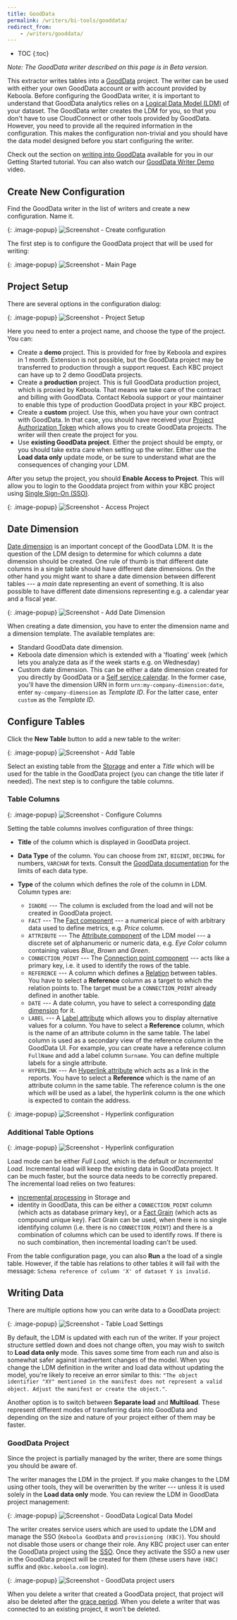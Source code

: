 ```yaml
---
title: GoodData
permalink: /writers/bi-tools/gooddata/
redirect_from:
    - /writers/gooddata/
---
```


* TOC
{:toc}

*Note: The GoodData writer described on this page is in Beta version.*

This extractor writes tables into a [GoodData](https://www.gooddata.com/) project. The writer can be used with
either your own GoodData account or with account provided by Keboola. Before configuring the GoodData writer, it
is important to understand that GoodData analytics relies on a
[Logical Data Model (LDM)](https://help.gooddata.com/display/doc/Data+Modeling+and+Logical+Data+Model) of your dataset.
The GoodData writer creates the LDM for you, so that you don't have to use CloudConnect or other tools
provided by GoodData. However, you need to provide all the required information in the configuration. This makes
the configuration non-trivial and you should have the data model designed before you start configuring
the writer.

Check out the section on [writing into GoodData](/tutorial/write/gooddata/) available for you
in our Getting Started tutorial. You can also watch our [GoodData Writer Demo](https://www.youtube.com/watch?v=h46t0_nOtyI) video.

## Create New Configuration
Find the GoodData writer in the list of writers and create a new configuration. Name it.

{: .image-popup}
![Screenshot - Create configuration](/writers/bi-tools/gooddata/ui1.png)

The first step is to configure the GoodData project that will be used for writing:

{: .image-popup}
![Screenshot - Main Page](/writers/bi-tools/gooddata/ui2.png)

## Project Setup
There are several options in the configuration dialog:

{: .image-popup}
![Screenshot - Project Setup](/writers/bi-tools/gooddata/ui3.png)

Here you need to enter a project name, and choose the type of the project. You can:

- Create a **demo** project. This is provided for free by Keboola and expires in 1 month. Extension is not
possible, but the GoodData project may be transferred to production through a support request. Each KBC
project can have up to 2 demo GoodData projects.
- Create a **production** project. This is full GoodData production project, which is proxied by Keboola.
That means we take care of the contract and billing with GoodData. Contact Keboola support or your maintainer
to enable this type of production GoodData project in your KBC project.
- Create a **custom** project. Use this, when you have your own contract with GoodData. In that case, you should
have received your [Project Authorization Token](https://help.gooddata.com/display/doc/GoodData+Token+Types#GoodDataTokenTypes-ProjectAuthorizationtokens)
which allows you to create GoodData projects. The writer will then create the project for you.
- Use **existing GoodData project**. Either the project should be empty, or you should take extra care when setting
up the writer. Either use the **Load data only** update mode, or be sure to understand what are the consequences
of changing your LDM.

After you setup the project, you should **Enable Access to Project**. This will allow you to login to the Gooddata project
from within your KBC project using [Single Sign-On (SSO)](https://help.gooddata.com/display/doc/Single+Sign-On+Overview).

{: .image-popup}
![Screenshot - Access Project](/writers/bi-tools/gooddata/access-project.png)

## Date Dimension
[Date dimension](https://help.gooddata.com/display/doc/Dates+and+Times) is an important concept of the GoodData LDM.
It is the question of the LDM design to determine for which columns a date dimension should be created. One rule of thumb
is that different date columns in a single table should have different date dimensions. On the other hand you might want
to share a date dimension between different tables --- a *main* date representing an event of something.
It is also possible to have different date dimensions representing e.g.
a calendar year and a fiscal year.

{: .image-popup}
![Screenshot - Add Date Dimension](/writers/bi-tools/gooddata/ui4.png)

When creating a date dimension, you have to enter the dimension name and a dimension template. The available templates are:

- Standard GoodData date dimension.
- Keboola date dimension which is extended with a 'floating' week (which lets you analyze data as if the week starts e.g. on Wednesday)
- Custom date dimension. This can be either a date dimension created for you directly by GoodData or a [Self service calendar](https://help.gooddata.com/display/doc/Custom+Calendars+-+Self+Service). In the former case, you'll have the dimension URN in form `urn:my-company-dimension:date`, enter `my-company-dimension` as *Template ID*. For the latter case, enter `custom` as the *Template ID*.

## Configure Tables
Click the **New Table** button to add a new table to the writer:

{: .image-popup}
![Screenshot - Add Table](/writers/bi-tools/gooddata/ui5.png)

Select an existing table from the [Storage](/storage/tables/) and enter a *Title* which will be used for the table in
the GoodData project (you can change the title later if needed). The next step is to configure the table columns.

### Table Columns

{: .image-popup}
![Screenshot - Configure Columns](/writers/bi-tools/gooddata/ui6.png)

Setting the table columns involves configuration of three things:

- **Title** of the column which is displayed in GoodData project.
- **Data Type** of the column. You can choose from `INT`, `BIGINT`, `DECIMAL` for numbers, `VARCHAR` for texts.
Consult the [GoodData documentation](https://help.gooddata.com/display/doc/MAQL+DDL#MAQLDDL-SpecifyaDATATYPE) for
the limits of each data type.

- **Type** of the column which defines the role of the column in LDM. Column types are:
    - `IGNORE` --- The column is excluded from the load and will not be created in GoodData project.
    - `FACT` --- The [Fact component](https://help.gooddata.com/display/doc/GoodData+Modeling+Concepts#GoodDataModelingConcepts-LDMComponents) --- a numerical piece of with arbitrary data used to define metrics, e.g. *Price* column.
    - `ATTRIBUTE` --- The [Attribute component](https://help.gooddata.com/display/doc/GoodData+Modeling+Concepts#GoodDataModelingConcepts-LDMComponents) of the LDM model --- a discrete set of alphanumeric or numeric data, e.g. *Eye Color* column containing values *Blue*, *Brown* and *Green*.
    - `CONNECTION_POINT` --- The [Connection point component](https://help.gooddata.com/display/doc/Connection+Point) --- acts like a primary key, i.e. it used to identify the rows of the table.
    - `REFERENCE` --- A column which defines a [Relation](https://help.gooddata.com/display/doc/GoodData+Modeling+Concepts#GoodDataModelingConcepts-LDMComponents) between tables. You have to select a **Reference** column as a target to which the relation points to. The target must be a `CONNECTION_POINT` already defined in another table.
    - `DATE` --- A date column, you have to select a corresponding [date dimension](#date-dimension) for it.
    - `LABEL` --- A [Label attribute](https://help.gooddata.com/display/doc/Notes+on+Labels) which allows you to display alternative values for a column. You have to select a **Reference** column, which is the name of an attribute column in the same table. The label column is used as a secondary view of the reference column in the GoodData UI. For example, you can create have a reference column `FullName` and add a label column `Surname`. You can define multiple labels for a single attribute.
    - `HYPERLINK` --- An [Hyperlink attribute](https://help.gooddata.com/display/doc/Hyperlink) which acts as a link in the reports. You have to select a **Reference** which is the name of an attribute column in the same table. The reference column is the one which will be used as a label, the hyperlink column is the one which is expected to contain the address.

{: .image-popup}
![Screenshot - Hyperlink configuration](/writers/bi-tools/gooddata/hyperlink.png)

### Additional Table Options

{: .image-popup}
![Screenshot - Hyperlink configuration](/writers/bi-tools/gooddata/incremental.png)

Load mode can be either *Full Load*, which is the default or *Incremental Load*. Incremental load will keep the existing data in GoodData project.
It can be much faster, but the source data needs to be correctly prepared. The incremental load relies on two features:

- [incremental processing](/storage/tables/#incremental-processing) in Storage and
- identity in GoodData, this can be either a `CONNECTION_POINT` column (which acts as database primary key), or a [Fact Grain](https://help.gooddata.com/display/doc/Set+the+Grain+of+a+Fact+Table+to+Avoid+Duplicate) (which acts as compound unique key). Fact Grain can be used, when there is no single identifying column (i.e. there is no `CONNECTION_POINT`) and there is a combination of columns which can be used to identify rows. If there is no such combination, then incremental loading can't be used.

From the table configuration page, you can also **Run** a the load of a single table. However, if the table has relations to other
tables it will fail with the message: `Schema reference of column 'X' of dataset Y is invalid.`

## Writing Data
There are multiple options how you can write data to a GoodData project:

{: .image-popup}
![Screenshot - Table Load Settings](/writers/bi-tools/gooddata/table-load-settings.png)

By default, the LDM is updated with each run of the writer. If your project structure settled down and does not
change often, you may wish to switch to **Load data only** mode. This saves some time from each run and also
is somewhat safer against inadvertent changes of the model. When you change the LDM definition in the writer and load data
without updating the model, you're likely to receive an error similar to this: `"The object identifier "XY" mentioned in the manifest does not represent a valid object. Adjust the manifest or create the object."`.

Another option is to switch between **Separate load** and
**Multiload**. These represent different modes of transferring data into GoodData and depending on the size and nature
of your project either of them may be faster.

### GoodData Project
Since the project is partially managed by the writer, there are some things you should be aware of.

The writer manages the LDM in the project. If you make changes to the LDM using other tools, they will be overwritten by the writer --- unless it is used solely in the **Load data only** mode. You can review the LDM in GoodData project management:

{: .image-popup}
![Screenshot - GoodData Logical Data Model](/writers/bi-tools/gooddata/gooddata-model.png)

The writer creates service users which are used to update the LDM and manage the SSO (`Keboola GoodData` and `provisioning (KBC)`). You should not disable those users or change their role. Any KBC project user can enter the GoodData project using the [SSO](https://help.gooddata.com/display/doc/Single+Sign-On+Overview). Once they activate the SSO a new user in the GoodData project will be created for them (these users have `(KBC)` suffix and `@kbc.keboola.com` login).

{: .image-popup}
![Screenshot - GoodData project users](/writers/bi-tools/gooddata/gooddata-users.png)

When you delete a writer that created a GoodData project, that project will also be deleted after the [grace period](/management/project/delete/#gooddata-projects). When you delete a writer that was connected to an existing project, it won't be deleted.
